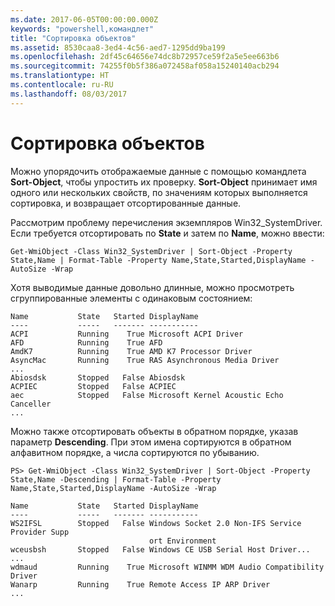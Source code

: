 ```yaml
---
ms.date: 2017-06-05T00:00:00.000Z
keywords: "powershell,командлет"
title: "Сортировка объектов"
ms.assetid: 8530caa8-3ed4-4c56-aed7-1295dd9ba199
ms.openlocfilehash: 2df45c64656e74dc8b72957ce59f2a5e5ee663b6
ms.sourcegitcommit: 74255f0b5f386a072458af058a15240140acb294
ms.translationtype: HT
ms.contentlocale: ru-RU
ms.lasthandoff: 08/03/2017
---
```

# <a name="sorting-objects"></a>Сортировка объектов
Можно упорядочить отображаемые данные с помощью командлета **Sort-Object**, чтобы упростить их проверку. **Sort-Object** принимает имя одного или нескольких свойств, по значениям которых выполняется сортировка, и возвращает отсортированные данные.

Рассмотрим проблему перечисления экземпляров Win32\_SystemDriver. Если требуется отсортировать по **State** и затем по **Name**, можно ввести:

```
Get-WmiObject -Class Win32_SystemDriver | Sort-Object -Property State,Name | Format-Table -Property Name,State,Started,DisplayName -AutoSize -Wrap
```

Хотя выводимые данные довольно длинные, можно просмотреть сгруппированные элементы с одинаковым состоянием:

```
Name           State   Started DisplayName
----           -----   ------- -----------
ACPI           Running    True Microsoft ACPI Driver
AFD            Running    True AFD
AmdK7          Running    True AMD K7 Processor Driver
AsyncMac       Running    True RAS Asynchronous Media Driver
...
Abiosdsk       Stopped   False Abiosdsk
ACPIEC         Stopped   False ACPIEC
aec            Stopped   False Microsoft Kernel Acoustic Echo Canceller
...
```

Можно также отсортировать объекты в обратном порядке, указав параметр **Descending**. При этом имена сортируются в обратном алфавитном порядке, а числа сортируются по убыванию.

```
PS> Get-WmiObject -Class Win32_SystemDriver | Sort-Object -Property State,Name -Descending | Format-Table -Property Name,State,Started,DisplayName -AutoSize -Wrap

Name           State   Started DisplayName
----           -----   ------- -----------
WS2IFSL        Stopped   False Windows Socket 2.0 Non-IFS Service Provider Supp
                               ort Environment
wceusbsh       Stopped   False Windows CE USB Serial Host Driver...
...
wdmaud         Running    True Microsoft WINMM WDM Audio Compatibility Driver
Wanarp         Running    True Remote Access IP ARP Driver
...
```

